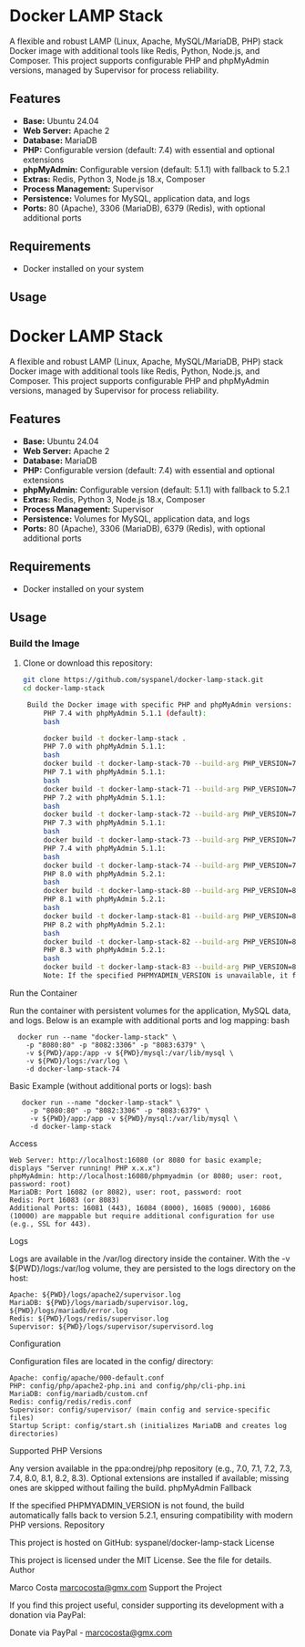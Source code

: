 # Docker LAMP Stack

A flexible and robust LAMP (Linux, Apache, MySQL/MariaDB, PHP) stack Docker image with additional tools like Redis, Python, Node.js, and Composer. This project supports configurable PHP and phpMyAdmin versions, managed by Supervisor for process reliability.

## Features
- **Base:** Ubuntu 24.04
- **Web Server:** Apache 2
- **Database:** MariaDB
- **PHP:** Configurable version (default: 7.4) with essential and optional extensions
- **phpMyAdmin:** Configurable version (default: 5.1.1) with fallback to 5.2.1
- **Extras:** Redis, Python 3, Node.js 18.x, Composer
- **Process Management:** Supervisor
- **Persistence:** Volumes for MySQL, application data, and logs
- **Ports:** 80 (Apache), 3306 (MariaDB), 6379 (Redis), with optional additional ports

## Requirements
- Docker installed on your system

## Usage

# Docker LAMP Stack

A flexible and robust LAMP (Linux, Apache, MySQL/MariaDB, PHP) stack Docker image with additional tools like Redis, Python, Node.js, and Composer. This project supports configurable PHP and phpMyAdmin versions, managed by Supervisor for process reliability.

## Features
- **Base:** Ubuntu 24.04
- **Web Server:** Apache 2
- **Database:** MariaDB
- **PHP:** Configurable version (default: 7.4) with essential and optional extensions
- **phpMyAdmin:** Configurable version (default: 5.1.1) with fallback to 5.2.1
- **Extras:** Redis, Python 3, Node.js 18.x, Composer
- **Process Management:** Supervisor
- **Persistence:** Volumes for MySQL, application data, and logs
- **Ports:** 80 (Apache), 3306 (MariaDB), 6379 (Redis), with optional additional ports

## Requirements
- Docker installed on your system

## Usage

### Build the Image
1. Clone or download this repository:
   ```bash
   git clone https://github.com/syspanel/docker-lamp-stack.git
   cd docker-lamp-stack

    Build the Docker image with specific PHP and phpMyAdmin versions:
        PHP 7.4 with phpMyAdmin 5.1.1 (default):
        bash

        docker build -t docker-lamp-stack .
        PHP 7.0 with phpMyAdmin 5.1.1:
        bash
        docker build -t docker-lamp-stack-70 --build-arg PHP_VERSION=7.0 --build-arg PHPMYADMIN_VERSION=5.1.1 .
        PHP 7.1 with phpMyAdmin 5.1.1:
        bash
        docker build -t docker-lamp-stack-71 --build-arg PHP_VERSION=7.1 --build-arg PHPMYADMIN_VERSION=5.1.1 .
        PHP 7.2 with phpMyAdmin 5.1.1:
        bash
        docker build -t docker-lamp-stack-72 --build-arg PHP_VERSION=7.2 --build-arg PHPMYADMIN_VERSION=5.1.1 .
        PHP 7.3 with phpMyAdmin 5.1.1:
        bash
        docker build -t docker-lamp-stack-73 --build-arg PHP_VERSION=7.3 --build-arg PHPMYADMIN_VERSION=5.1.1 .
        PHP 7.4 with phpMyAdmin 5.1.1:
        bash
        docker build -t docker-lamp-stack-74 --build-arg PHP_VERSION=7.4 --build-arg PHPMYADMIN_VERSION=5.1.1 .
        PHP 8.0 with phpMyAdmin 5.2.1:
        bash
        docker build -t docker-lamp-stack-80 --build-arg PHP_VERSION=8.0 --build-arg PHPMYADMIN_VERSION=5.2.1 .
        PHP 8.1 with phpMyAdmin 5.2.1:
        bash
        docker build -t docker-lamp-stack-81 --build-arg PHP_VERSION=8.1 --build-arg PHPMYADMIN_VERSION=5.2.1 .
        PHP 8.2 with phpMyAdmin 5.2.1:
        bash
        docker build -t docker-lamp-stack-82 --build-arg PHP_VERSION=8.2 --build-arg PHPMYADMIN_VERSION=5.2.1 .
        PHP 8.3 with phpMyAdmin 5.2.1:
        bash
        docker build -t docker-lamp-stack-83 --build-arg PHP_VERSION=8.3 --build-arg PHPMYADMIN_VERSION=5.2.1 .
        Note: If the specified PHPMYADMIN_VERSION is unavailable, it falls back to 5.2.1.

Run the Container

Run the container with persistent volumes for the application, MySQL data, and logs. Below is an example with additional ports and log mapping:
   bash
   
      docker run --name "docker-lamp-stack" \
        -p "8080:80" -p "8082:3306" -p "8083:6379" \
        -v ${PWD}/app:/app -v ${PWD}/mysql:/var/lib/mysql \
        -v ${PWD}/logs:/var/log \
        -d docker-lamp-stack-74

Basic Example (without additional ports or logs):
    bash  
    
       docker run --name "docker-lamp-stack" \
         -p "8080:80" -p "8082:3306" -p "8083:6379" \
         -v ${PWD}/app:/app -v ${PWD}/mysql:/var/lib/mysql \
         -d docker-lamp-stack

Access

    Web Server: http://localhost:16080 (or 8080 for basic example; displays "Server running! PHP x.x.x")
    phpMyAdmin: http://localhost:16080/phpmyadmin (or 8080; user: root, password: root)
    MariaDB: Port 16082 (or 8082), user: root, password: root
    Redis: Port 16083 (or 8083)
    Additional Ports: 16081 (443), 16084 (8000), 16085 (9000), 16086 (10000) are mappable but require additional configuration for use (e.g., SSL for 443).

Logs

Logs are available in the /var/log directory inside the container. With the -v ${PWD}/logs:/var/log volume, they are persisted to the logs directory on the host:

    Apache: ${PWD}/logs/apache2/supervisor.log
    MariaDB: ${PWD}/logs/mariadb/supervisor.log, ${PWD}/logs/mariadb/error.log
    Redis: ${PWD}/logs/redis/supervisor.log
    Supervisor: ${PWD}/logs/supervisor/supervisord.log

Configuration

Configuration files are located in the config/ directory:

    Apache: config/apache/000-default.conf
    PHP: config/php/apache2-php.ini and config/php/cli-php.ini
    MariaDB: config/mariadb/custom.cnf
    Redis: config/redis/redis.conf
    Supervisor: config/supervisor/ (main config and service-specific files)
    Startup Script: config/start.sh (initializes MariaDB and creates log directories)

Supported PHP Versions

Any version available in the ppa:ondrej/php repository (e.g., 7.0, 7.1, 7.2, 7.3, 7.4, 8.0, 8.1, 8.2, 8.3). Optional extensions are installed if available; missing ones are skipped without failing the build.
phpMyAdmin Fallback

If the specified PHPMYADMIN_VERSION is not found, the build automatically falls back to version 5.2.1, ensuring compatibility with modern PHP versions.
Repository

This project is hosted on GitHub: syspanel/docker-lamp-stack
License

This project is licensed under the MIT License. See the  file for details.
Author

Marco Costa marcocosta@gmx.com
Support the Project

If you find this project useful, consider supporting its development with a donation via PayPal:

Donate via PayPal - marcocosta@gmx.com


